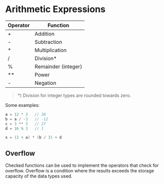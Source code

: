 # Arithmetic Expressions

|Operator|Function
|--------|------
| + | Addition
| - | Subtraction
| * | Multiplication
| / | Division*
| % | Remainder (integer)
| ** | Power
| - | Negation

> *) Division for integer types are rounded towards zero.

Some examples:

```C#
a = 12 * 3   // 36
b = a / -3   // -12
c = 3 ** 3   // 27
d = 16 % 3   // 1

x = (2 + a) * (b / 3) + d
```

## Overflow

Checked functions can be used to implement the operators that check for overflow. Overflow is a condition where the results exceeds the storage capacity of the data types used.
